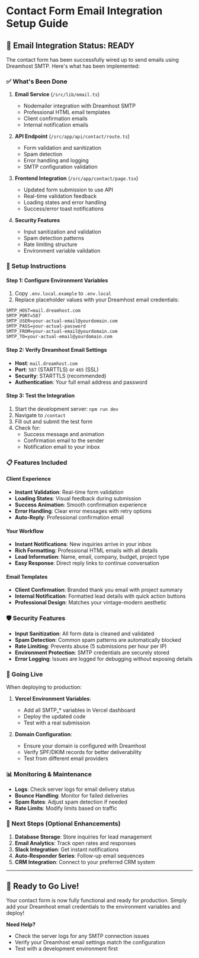 # Contact Form Email Integration Setup Guide

## 📧 Email Integration Status: READY

The contact form has been successfully wired up to send emails using Dreamhost SMTP. Here's what has been implemented:

### ✅ What's Been Done

1. **Email Service** (`/src/lib/email.ts`)

   - Nodemailer integration with Dreamhost SMTP
   - Professional HTML email templates
   - Client confirmation emails
   - Internal notification emails

2. **API Endpoint** (`/src/app/api/contact/route.ts`)

   - Form validation and sanitization
   - Spam detection
   - Error handling and logging
   - SMTP configuration validation

3. **Frontend Integration** (`/src/app/contact/page.tsx`)

   - Updated form submission to use API
   - Real-time validation feedback
   - Loading states and error handling
   - Success/error toast notifications

4. **Security Features**
   - Input sanitization and validation
   - Spam detection patterns
   - Rate limiting structure
   - Environment variable validation

### 🔧 Setup Instructions

#### Step 1: Configure Environment Variables

1. Copy `.env.local.example` to `.env.local`
2. Replace placeholder values with your Dreamhost email credentials:

```env
SMTP_HOST=mail.dreamhost.com
SMTP_PORT=587
SMTP_USER=your-actual-email@yourdomain.com
SMTP_PASS=your-actual-password
SMTP_FROM=your-actual-email@yourdomain.com
SMTP_TO=your-actual-email@yourdomain.com
```

#### Step 2: Verify Dreamhost Email Settings

- **Host**: `mail.dreamhost.com`
- **Port**: `587` (STARTTLS) or `465` (SSL)
- **Security**: STARTTLS (recommended)
- **Authentication**: Your full email address and password

#### Step 3: Test the Integration

1. Start the development server: `npm run dev`
2. Navigate to `/contact`
3. Fill out and submit the test form
4. Check for:
   - Success message and animation
   - Confirmation email to the sender
   - Notification email to your inbox

### 📋 Features Included

#### Client Experience

- **Instant Validation**: Real-time form validation
- **Loading States**: Visual feedback during submission
- **Success Animation**: Smooth confirmation experience
- **Error Handling**: Clear error messages with retry options
- **Auto-Reply**: Professional confirmation email

#### Your Workflow

- **Instant Notifications**: New inquiries arrive in your inbox
- **Rich Formatting**: Professional HTML emails with all details
- **Lead Information**: Name, email, company, budget, project type
- **Easy Response**: Direct reply links to continue conversation

#### Email Templates

- **Client Confirmation**: Branded thank you email with project summary
- **Internal Notification**: Formatted lead details with quick action buttons
- **Professional Design**: Matches your vintage-modern aesthetic

### 🛡️ Security Features

- **Input Sanitization**: All form data is cleaned and validated
- **Spam Detection**: Common spam patterns are automatically blocked
- **Rate Limiting**: Prevents abuse (5 submissions per hour per IP)
- **Environment Protection**: SMTP credentials are securely stored
- **Error Logging**: Issues are logged for debugging without exposing details

### 🚀 Going Live

When deploying to production:

1. **Vercel Environment Variables**:

   - Add all SMTP\_\* variables in Vercel dashboard
   - Deploy the updated code
   - Test with a real submission

2. **Domain Configuration**:
   - Ensure your domain is configured with Dreamhost
   - Verify SPF/DKIM records for better deliverability
   - Test from different email providers

### 📊 Monitoring & Maintenance

- **Logs**: Check server logs for email delivery status
- **Bounce Handling**: Monitor for failed deliveries
- **Spam Rates**: Adjust spam detection if needed
- **Rate Limits**: Modify limits based on traffic

### 🔄 Next Steps (Optional Enhancements)

1. **Database Storage**: Store inquiries for lead management
2. **Email Analytics**: Track open rates and responses
3. **Slack Integration**: Get instant notifications
4. **Auto-Responder Series**: Follow-up email sequences
5. **CRM Integration**: Connect to your preferred CRM system

---

## 🎯 Ready to Go Live!

Your contact form is now fully functional and ready for production. Simply add your Dreamhost email credentials to the environment variables and deploy!

**Need Help?**

- Check the server logs for any SMTP connection issues
- Verify your Dreamhost email settings match the configuration
- Test with a development environment first
